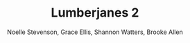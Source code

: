 ---
title: Lumberjanes 2
author: Noelle Stevenson, Grace Ellis, Shannon Watters, Brooke Allen
readingDate: 2016-06-01
layout: book
---